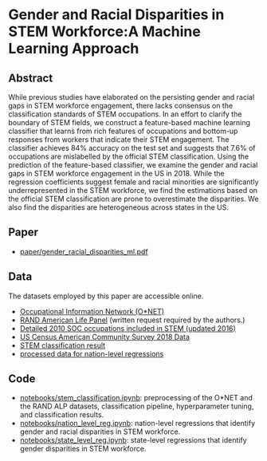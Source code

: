 # Gender and Racial Disparities in STEM Workforce:A Machine Learning Approach

## Abstract

While previous studies have elaborated on the persisting gender and racial gaps in STEM workforce engagement, there lacks consensus on the classification standards of STEM occupations. In an effort to clarify the boundary of STEM fields, we construct a feature-based machine learning classifier that learns from rich features of occupations and bottom-up responses from workers that indicate their STEM engagement. The classifier achieves 84\% accuracy on the test set and suggests that 7.6\% of occupations are mislabelled by the official STEM classification. Using the prediction of the feature-based classifier, we examine the gender and racial gaps in STEM workforce engagement in the US in 2018. While the regression coefficients suggest female and racial minorities are significantly underrepresented in the STEM workforce, we find the estimations based on the official STEM classification are prone to overestimate the disparities. We also find the disparities are heterogeneous across states in the US.

## Paper

- [paper/gender_racial_disparities_ml.pdf](paper/gender_racial_disparities_ml.pdf)

## Data

The datasets employed by this paper are accessible online.

- [Occupational Information Network (O*NET)](https://www.onetcenter.org/)
- [RAND American Life Panel](https://alpdata.rand.org/) (written request required by the authors.)
- [Detailed 2010 SOC occupations included in STEM (updated 2016)](https://www.onetonline.org/find/stem?t=0)
- [US Census American Community Survey 2018 Data](https://www.census.gov/programs-surveys/acs/data.html)
- [STEM classification result](data/clf_result.csv)
- [processed data for nation-level regressions](data/nation_reg_data.dta.zip)

## Code

- [notebooks/stem_classification.ipynb](notebooks/stem_classification.ipynb): preprocessing of the O*NET and the RAND ALP datasets, classification pipeline, hyperparameter tuning, and classification results.
- [notebooks/nation_level_reg.ipynb](notebooks/nation_level_reg.ipynb): nation-level regressions that identify gender and racial disparities in STEM workforce.
- [notebooks/state_level_reg.ipynb](notebooks/state_level_reg.ipynb): state-level regressions that identify gender disparities in STEM workforce.
